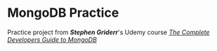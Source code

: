 # MongoDB Practice
Practice project from 
_**Stephen Griderr**_'s Udemy course _[The Complete Developers Guide to MongoDB](https://www.udemy.com/the-complete-developers-guide-to-mongodb/)_
